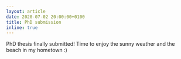 ```yaml
---
layout: article
date: 2020-07-02 20:00:00+0100
title: PhD submission
inline: true
---
```


PhD thesis finally submitted! Time to enjoy the sunny weather and the beach in my hometown :)

